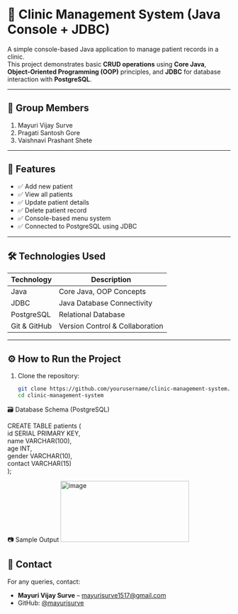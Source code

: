 # 🏥 Clinic Management System (Java Console + JDBC)

A simple console-based Java application to manage patient records in a clinic.  
This project demonstrates basic **CRUD operations** using **Core Java**, **Object-Oriented Programming (OOP)** principles, and **JDBC** for database interaction with **PostgreSQL**.

---

## 👥 Group Members

1. Mayuri Vijay Surve  
2. Pragati Santosh Gore  
3. Vaishnavi Prashant Shete  

---

## 📌 Features

- ✅ Add new patient  
- ✅ View all patients  
- ✅ Update patient details  
- ✅ Delete patient record  
- ✅ Console-based menu system  
- ✅ Connected to PostgreSQL using JDBC  

---

## 🛠 Technologies Used

| Technology     | Description                       |
|----------------|-----------------------------------|
| Java           | Core Java, OOP Concepts           |
| JDBC           | Java Database Connectivity        |
| PostgreSQL     | Relational Database               |
| Git & GitHub   | Version Control & Collaboration   |

---

## ⚙️ How to Run the Project

1. Clone the repository:

   ```bash
   git clone https://github.com/yourusername/clinic-management-system.git
   cd clinic-management-system
   
🗃 Database Schema (PostgreSQL)

CREATE TABLE patients (  
    id SERIAL PRIMARY KEY,  
    name VARCHAR(100),  
    age INT,  
    gender VARCHAR(10),  
    contact VARCHAR(15)  
);

📷 Sample Output
<img width="290" height="138" alt="image" src="https://github.com/user-attachments/assets/caaf95b1-ae78-42ee-89e1-b99f1fddc20f" />

## 📩 Contact

For any queries, contact:

- **Mayuri Vijay Surve** – mayurisurve1517@gmail.com  
- GitHub: [@mayurisurve](https://github.com/MayuS-1517)
